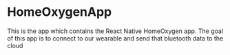 # HomeOxygenApp
This is the app which contains the React Native HomeOxygen app. The goal of this app is to connect to our wearable and send that bluetooth data to the cloud
